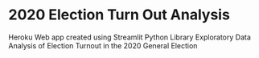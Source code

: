 # 2020 Election Turn Out Analysis

Heroku Web app created using Streamlit Python Library
Exploratory Data Analysis of Election Turnout in the 2020 General Election 
